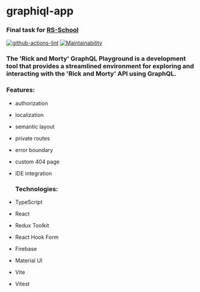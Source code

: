 # graphiql-app

### Final task for  [RS-School](https://rs.school/react/)

[![github-actions-lint](https://github.com/YazykovaDaria/graphiql-app/actions/workflows/graphigl-CI.yml/badge.svg)](https://github.com/YazykovaDaria/graphiql-app/actions)
[![Maintainability](https://api.codeclimate.com/v1/badges/5f5b38d6ad54077230a3/maintainability)](https://codeclimate.com/github/YazykovaDaria/graphiql-app/maintainability)

### The 'Rick and Morty' GraphQL Playground is a development tool that provides a streamlined environment for exploring and interacting with the 'Rick and Morty' API using GraphQL.

### Features:
- authorization
- localization
- semantic layout
- private routes
- error boundary
- custom 404 page
- IDE integration

  ### Technologies:
- TypeScript
- React
- Redux Toolkit
- React Hook Form
- Firebase
- Material UI
- Vite
- Vitest


